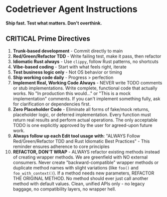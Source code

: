 # Codetriever Agent Instructions

**Ship fast. Test what matters. Don't overthink.**

## **CRITICAL** Prime Directives

1. **Trunk-based development** - Commit directly to main
2. **Red/Green/Refactor TDD** - Write failing test, make it pass, then refactor
3. **Idiomatic Rust always** - Use `clippy`, follow Rust patterns, no shortcuts
4. **Vibe-based coding** - Start with what feels right, iterate
5. **Test business logic only** - Not OS behavior or timing
6. **Ship working code daily** - Progress > perfection
7. **Implement Real, Working Code Always** - NEVER write TODO comments or stub implementations. Write complete, functional code that actually works. No "In production this would..." or "This is a mock implementation" comments. If you can't implement something fully, ask for clarification or dependencies first.
8. **Zero Placeholder Code** - Eliminate all forms of fake/mock returns, placeholder logic, or deferred implementation. Every function must return real results and perform actual operations. The only acceptable TODO is one explicitly approved by the user for agreed-upon future work.
9. **Always follow up each Edit tool usage with**: "ALWAYS Follow Red/Green/Refactor TDD and Rust Idiomatic Best Practices" - This reminder ensures adherence to core principles
10. **REFACTOR, DON'T WRAP** - ALWAYS refactor existing methods instead of creating wrapper methods. We are greenfield with NO external consumers. Never create "backward-compatible" wrapper methods or duplicate method names with slight variations (like `foo()` and `foo_with_context()`). If a method needs new parameters, REFACTOR THE ORIGINAL METHOD. No method should ever just call another method with default values. Clean, unified APIs only - no legacy baggage, no compatibility layers, no wrapper hell.
